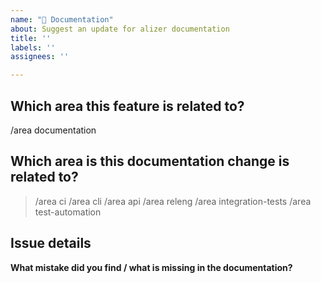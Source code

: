 ```yaml
---
name: "📖 Documentation"
about: Suggest an update for alizer documentation
title: ''
labels: ''
assignees: ''

---
```


## Which area this feature is related to?

/area documentation

## Which area is this documentation change is related to?

<!--
    Uncomment appropriate `/area` lines, and delete the rest.
    For example, `> /area api` would simply become: `/area api`
-->

> /area ci
> /area cli
> /area api
> /area releng
> /area integration-tests
> /area test-automation

## Issue details

<!--
  Provide a clear and concise description of the changes you are suggesting
-->

**What mistake did you find / what is missing in the documentation?**
